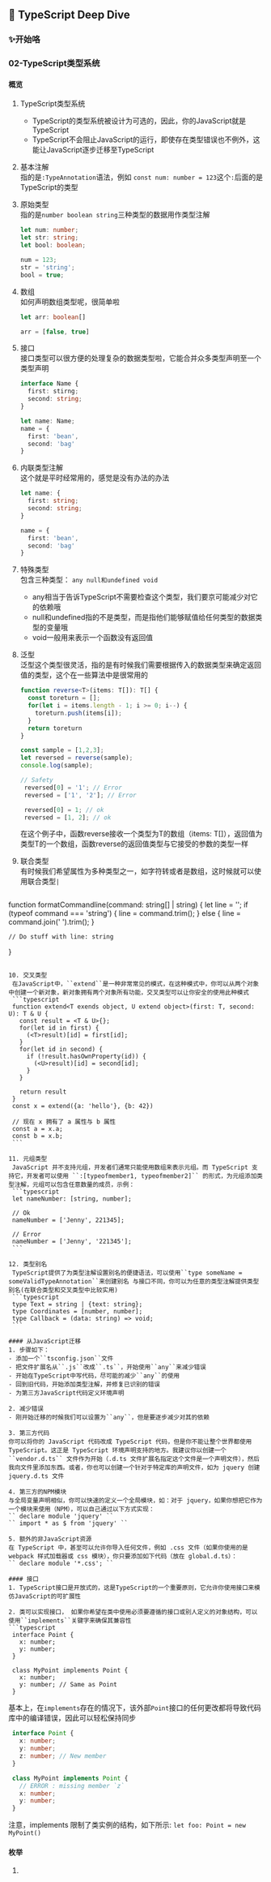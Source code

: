 ## 📘 TypeScript Deep Dive  

### ✨开始咯
### 02-TypeScript类型系统  
#### 概览  
1. TypeScript类型系统  
   - TypeScript的类型系统被设计为可选的，因此，你的JavaScript就是TypeScript
   - TypeScript不会阻止JavaScript的运行，即使存在类型错误也不例外，这能让JavaScript逐步迁移至TypeScript  

2. 基本注解  
   指的是``:TypeAnnotation``语法，例如 ``const num: number = 123``这个``:``后面的是TypeScript的类型  
  
3. 原始类型  
   指的是``number boolean string``三种类型的数据用作类型注解
   ```typescript
   let num: number;
   let str: string;
   let bool: boolean;

   num = 123;
   str = 'string';
   bool = true;
   ```  
4. 数组  
   如何声明数组类型呢，很简单啦
   ```typescript
   let arr: boolean[]
   
   arr = [false, true]
   ```  
  
5. 接口  
   接口类型可以很方便的处理复杂的数据类型啦，它能合并众多类型声明至一个类型声明
   ```typescript
   interface Name {
     first: stirng;
     second: string;
   }

   let name: Name;
   name = {
     first: 'bean',
     second: 'bag'
   }
   ```  

6. 内联类型注解  
   这个就是平时经常用的，感觉是没有办法的办法
   ```typescript
   let name: {
     first: string;
     second: string;
   }

   name = {
     first: 'bean',
     second: 'bag'
   }
   ```  

7. 特殊类型  
   包含三种类型： ``any null和undefined void``  
   - any相当于告诉TypeScript不需要检查这个类型，我们要京可能减少对它的依赖哦
   - null和undefined指的不是类型，而是指他们能够赋值给任何类型的数据类型的变量哦
   - void一般用来表示一个函数没有返回值  

8. 泛型  
   泛型这个类型很灵活，指的是有时候我们需要根据传入的数据类型来确定返回值的类型，这个在一些算法中是很常用的  
   ```typescript
   function reverse<T>(items: T[]): T[] {
     const toreturn = [];
     for(let i = items.length - 1; i >= 0; i--) {
       toreturn.push(items[i]);
     }
     return toreturn
   }

   const sample = [1,2,3];
   let reversed = reverse(sample);
   console.log(sample);

   // Safety
    reversed[0] = '1'; // Error
    reversed = ['1', '2']; // Error

    reversed[0] = 1; // ok
    reversed = [1, 2]; // ok
   ```  
   在这个例子中，函数reverse接收一个类型为T的数组（items: T[]），返回值为类型T的一个数组，函数reverse的返回值类型与它接受的参数的类型一样  

9. 联合类型  
   有时候我们希望属性为多种类型之一，如字符转或者是数组，这时候就可以使用联合类型`` | ``  
   ```typescript
  function formatCommandline(command: string[] | string) {
    let line = '';
    if (typeof command === 'string') {
      line = command.trim();
    } else {
      line = command.join(' ').trim();
    }

    // Do stuff with line: string
  }
   ```  
  
10. 交叉类型  
    在JavaScript中，``extend``是一种非常常见的模式，在这种模式中，你可以从两个对象中创建一个新对象，新对象拥有两个对象所有功能，交叉类型可以让你安全的使用此种模式  
    ```typescript
    function extend<T exends object, U extend object>(first: T, second: U): T & U {
      const result = <T & U>{};
      for(let id in first) {
        (<T>result)[id] = first[id];
      }
      for(let id in second) {
        if (!result.hasOwnProperty(id)) {
          (<U>result)[id] = second[id];
        }
      }

      return result
    }
    const x = extend({a: 'hello'}, {b: 42})

    // 现在 x 拥有了 a 属性与 b 属性
    const a = x.a;
    const b = x.b;
    ```  

11. 元组类型  
    JavaScript 并不支持元组，开发者们通常只能使用数组来表示元组。而 TypeScript 支持它，开发者可以使用 ``:[typeofmember1, typeofmember2]`` 的形式，为元组添加类型注解，元组可以包含任意数量的成员，示例：
    ```typescript
    let nameNumber: [string, number];

    // Ok
    nameNumber = ['Jenny', 221345];

    // Error
    nameNumber = ['Jenny', '221345'];
    ```  

12. 类型别名  
    TypeScript提供了为类型注解设置别名的便捷语法，可以使用``type someName = someValidTypeAnnotation``来创建别名 与接口不同，你可以为任意的类型注解提供类型别名(在联合类型和交叉类型中比较实用)
    ```typescript
    type Text = string | {text: string};
    type Coordinates = [number, number];
    type Callback = (data: string) => void;
    ```

#### 从JavaScript迁移  
1. 步骤如下：
   - 添加一个``tsconfig.json``文件
   - 把文件扩展名从``.js``改成``.ts``，开始使用``any``来减少错误
   - 开始在TypeScript中写代码，尽可能的减少``any``的使用
   - 回到旧代码，开始添加类型注解，并修复已识别的错误
   - 为第三方JavaScript代码定义环境声明  

2. 减少错误
   - 刚开始迁移的时候我们可以设置为``any``，但是要逐步减少对其的依赖  

3. 第三方代码  
   你可以将你的 JavaScript 代码改成 TypeScript 代码，但是你不能让整个世界都使用 TypeScript。这正是 TypeScript 环境声明支持的地方。我建议你以创建一个``vendor.d.ts`` 文件作为开始（.d.ts 文件扩展名指定这个文件是一个声明文件），然后我向文件里添加东西。或者，你也可以创建一个针对于特定库的声明文件，如为 jquery 创建 jquery.d.ts 文件  

4. 第三方的NPM模块  
   与全局变量声明相似，你可以快速的定义一个全局模块，如：对于 jquery，如果你想把它作为一个模块来使用（NPM），可以自己通过以下方式实现：
   `` declare module 'jquery' ``  
   `` import * as $ from 'jquery' ``  

5. 额外的非JavaScript资源  
   在 TypeScript 中，甚至可以允许你导入任何文件，例如 .css 文件（如果你使用的是 webpack 样式加载器或 css 模块），你只要添加如下代码（放在 global.d.ts）：
   `` declare module '*.css'; ``  

#### 接口  
1. TypeScript接口是开放式的，这是TypeScript的一个重要原则，它允许你使用接口来模仿JavaScript的可扩展性  

2. 类可以实现接口， 如果你希望在类中使用必须要遵循的接口或别人定义的对象结构，可以使用``implements``关键字来确保其兼容性
   ```typescript
    interface Point {
      x: number;
      y: number;
    }

    class MyPoint implements Point {
      x: number;
      y: number; // Same as Point
    }
   ```  
   基本上，在``implements``存在的情况下，该外部``Point``接口的任何更改都将导致代码库中的编译错误，因此可以轻松保持同步  
   ```typescript
    interface Point {
      x: number;
      y: number;
      z: number; // New member
    }

    class MyPoint implements Point {
      // ERROR : missing member `z`
      x: number;
      y: number;
    }
   ```
   注意，implements 限制了类实例的结构，如下所示:
   `` let foo: Point = new MyPoint() ``

#### 枚举  
1. 